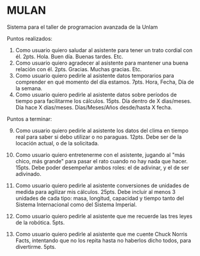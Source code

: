 # MULAN
Sistema para el taller de programacion avanzada de la Unlam

Puntos realizados:
1. Como usuario quiero saludar al asistente para tener un trato cordial con él. 2pts. Hola. Buen día. Buenas tardes. Etc.
2. Como usuario quiero agradecer al asistente para mantener una buena relación con él. 2pts. Gracias. Muchas gracias. Etc.
3. Como usuario quiero pedirle al asistente datos temporarios para comprender en qué momento del día estamos. 7pts. Hora, Fecha, Día de la semana.
4. Como usuario quiero pedirle al asistente datos sobre períodos de tiempo para facilitarme los cálculos. 15pts. Día dentro de X dias/meses. Día hace X días/meses. Días/Meses/Años desde/hasta X fecha.

Puntos a terminar:

9. Como usuario quiero pedirle al asistente los datos del clima en tiempo real para saber si debo utilizar o no paraguas. 12pts. Debe ser de la locación actual, o de la solicitada.

10. Como usuario quiero entretenerme con el asistente, jugando al "más chico, más grande" para pasar el rato cuando no hay nada que hacer. 15pts. Debe poder desempeñar ambos roles: el de adivinar, y el de ser adivinado.

11. Como usuario quiero pedirle al asistente conversiones de unidades de medida para agilizar mis cálculos. 25pts. Debe incluir al menos 3 unidades de cada tipo: masa, longitud, capacidad y tiempo tanto del Sistema Internacional como del Sistema Imperial.

12. Como usuario quiero pedirle al asistente que me recuerde las tres leyes de la robótica. 5pts.

13. Como usuario quiero pedirle al asistente que me cuente Chuck Norris Facts, intentando que no los repita hasta no haberlos dicho todos, para divertirme. 5pts.
